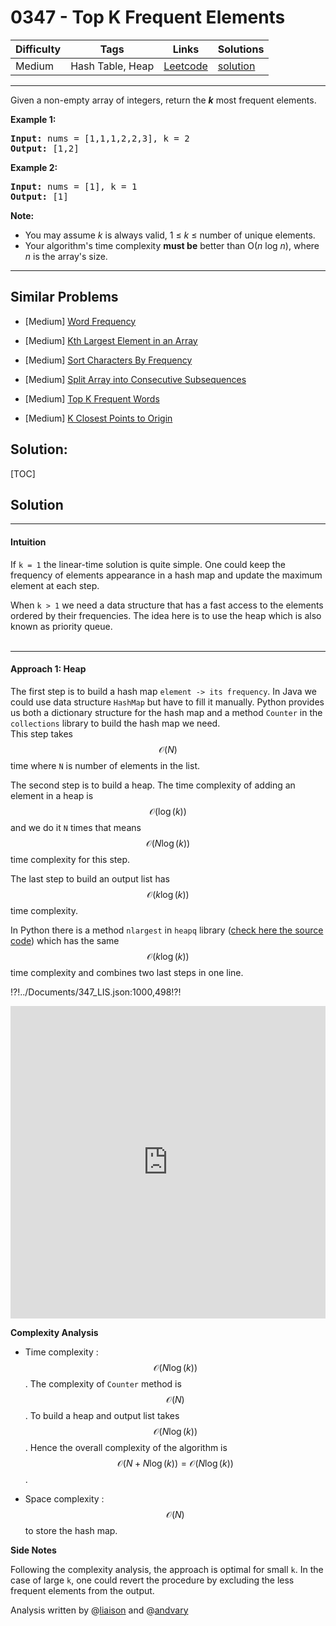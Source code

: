 # 0347 - Top K Frequent Elements

Difficulty  | Tags | Links | Solutions
----------- | ---- | ----- | -----
Medium | Hash Table, Heap | [Leetcode](https://leetcode.com/problems/top-k-frequent-elements) | [solution](https://leetcode.com/problems/top-k-frequent-elements/solution/)


-----------

<p>Given a non-empty array of integers, return the <b><i>k</i></b> most frequent elements.</p>

<p><strong>Example 1:</strong></p>

<pre>
<strong>Input: </strong>nums = <span id="example-input-1-1">[1,1,1,2,2,3]</span>, k = <span id="example-input-1-2">2</span>
<strong>Output: </strong><span id="example-output-1">[1,2]</span>
</pre>

<div>
<p><strong>Example 2:</strong></p>

<pre>
<strong>Input: </strong>nums = <span id="example-input-2-1">[1]</span>, k = <span id="example-input-2-2">1</span>
<strong>Output: </strong><span id="example-output-2">[1]</span></pre>
</div>

<p><b>Note: </b></p>

<ul>
	<li>You may assume <i>k</i> is always valid, 1 &le; <i>k</i> &le; number of unique elements.</li>
	<li>Your algorithm&#39;s time complexity <b>must be</b> better than O(<i>n</i> log <i>n</i>), where <i>n</i> is the array&#39;s size.</li>
</ul>


-----------


## Similar Problems

- [Medium] [Word Frequency](word-frequency)

- [Medium] [Kth Largest Element in an Array](kth-largest-element-in-an-array)

- [Medium] [Sort Characters By Frequency](sort-characters-by-frequency)

- [Medium] [Split Array into Consecutive Subsequences](split-array-into-consecutive-subsequences)

- [Medium] [Top K Frequent Words](top-k-frequent-words)

- [Medium] [K Closest Points to Origin](k-closest-points-to-origin)




## Solution:

[TOC]

## Solution

---

#### Intuition

If `k = 1` the linear-time solution is quite simple. One could keep 
the frequency of elements appearance in a hash map and update the maximum
element at each step. 

When `k > 1` we need a data structure that 
has a fast access to the elements
ordered by their frequencies. 
The idea here is to use the heap which is also known as priority queue.
<br />
<br />


---
#### Approach 1: Heap

The first step is to build a hash map `element -> its frequency`.
In Java we could use data structure `HashMap` but have to fill it manually.
Python provides us both a dictionary structure for the hash map and
a method `Counter` in the `collections` library 
to build the hash map we need.   
This step takes $$\mathcal{O}(N)$$ time where `N` is number of elements 
in the list.

The second step is to build a heap. 
The time complexity of adding an element in a heap
is $$\mathcal{O}(\log(k))$$ and we do it `N` times that means
$$\mathcal{O}(N \log(k))$$ time complexity for this step.

The last step to build an output list has  
$$\mathcal{O}(k \log(k))$$ time complexity.
 
In Python there is a method `nlargest` in `heapq` library 
([check here the source code](https://hg.python.org/cpython/file/2.7/Lib/heapq.py#l203))
which has the same $$\mathcal{O}(k \log(k))$$ time complexity
and combines two last steps in one line.

<!--![LIS](../Figures/347/347_tr.gif)-->
!?!../Documents/347_LIS.json:1000,498!?!

<iframe src="https://leetcode.com/playground/nMWGBTcf/shared" frameBorder="0" width="100%" height="500" name="nMWGBTcf"></iframe>

**Complexity Analysis**

* Time complexity : $$\mathcal{O}(N \log(k))$$. 
The complexity of `Counter` method is $$\mathcal{O}(N)$$. 
To build a heap and output list takes $$\mathcal{O}(N \log(k))$$.
Hence the overall complexity of the algorithm is 
$$\mathcal{O}(N + N \log(k)) = \mathcal{O}(N \log(k))$$.

* Space complexity : $$\mathcal{O}(N)$$ to store the hash map.

**Side Notes**

Following the complexity analysis, the approach is
optimal for small `k`. In the case of large `k`, one could
revert the procedure by excluding the less frequent elements from
the output.

Analysis written by @[liaison](https://leetcode.com/liaison/)
and @[andvary](https://leetcode.com/andvary/)
